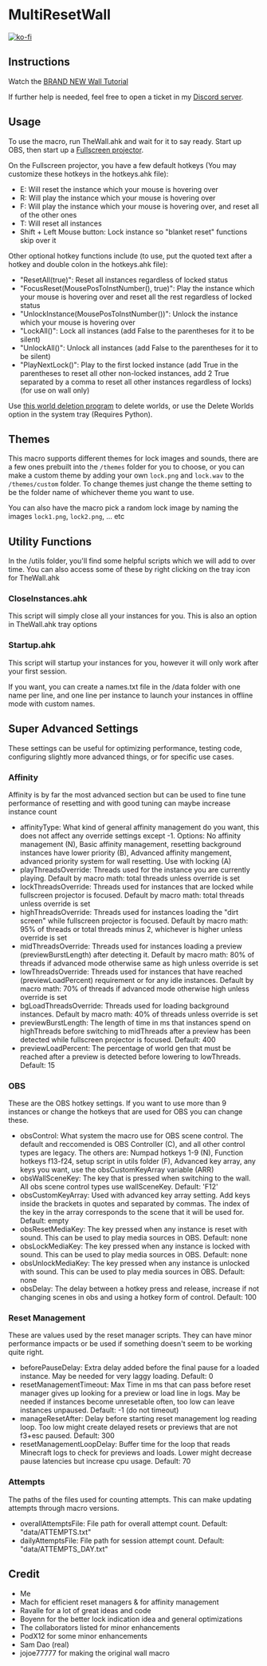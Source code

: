 # MultiResetWall
[![ko-fi](https://ko-fi.com/img/githubbutton_sm.svg)](https://ko-fi.com/specnr)

## Instructions

Watch the [BRAND NEW Wall Tutorial](https://youtu.be/pVnNEBKC4aU)

If further help is needed, feel free to open a ticket in my [Discord server](https://discord.gg/tXxwrYw).

## Usage

To use the macro, run TheWall.ahk and wait for it to say ready. Start up OBS, then start up a [Fullscreen projector](https://youtu.be/9YqZ6Ogv3rk).

On the Fullscreen projector, you have a few default hotkeys (You may customize these hotkeys in the hotkeys.ahk file):
- E: Will reset the instance which your mouse is hovering over
- R: Will play the instance which your mouse is hovering over
- F: Will play the instance which your mouse is hovering over, and reset all of the other ones
- T: Will reset all instances
- Shift + Left Mouse button: Lock instance so "blanket reset" functions skip over it

Other optional hotkey functions include (to use, put the quoted text after a hotkey and double colon in the hotkeys.ahk file):
- "ResetAll(true)": Reset all instances regardless of locked status
- "FocusReset(MousePosToInstNumber(), true)": Play the instance which your mouse is hovering over and reset all the rest regardless of locked status
- "UnlockInstance(MousePosToInstNumber())": Unlock the instance which your mouse is hovering over
- "LockAll()": Lock all instances (add False to the parentheses for it to be silent)
- "UnlockAll()": Unlock all instances (add False to the parentheses for it to be silent)
- "PlayNextLock()": Play to the first locked instance (add True in the parentheses to reset all other non-locked instances, add 2 True separated by a comma to reset all other instances regardless of locks) (for use on wall only)

Use [this world deletion program](https://gist.github.com/Specnr/8a572ac5c5cfdb54eb0dc7d1eb2906a3) to delete worlds, or use the Delete Worlds option in the system tray (Requires Python).

## Themes

This macro supports different themes for lock images and sounds, there are a few ones prebuilt into the `/themes` folder for you to choose, or you can make a custom theme by adding your own `lock.png` and `lock.wav` to the `/themes/custom` folder. To change themes just change the theme setting to be the folder name of whichever theme you want to use.

You can also have the macro pick a random lock image by naming the images `lock1.png`, `lock2.png`, ... etc

## Utility Functions

In the /utils folder, you'll find some helpful scripts which we will add to over time. You can also access some of these by right clicking on the tray icon for TheWall.ahk

### CloseInstances.ahk
This script will simply close all your instances for you. This is also an option in TheWall.ahk tray options

### Startup.ahk
This script will startup your instances for you, however it will only work after your first session.

If you want, you can create a names.txt file in the /data folder with one name per line, and one line per instance to launch your instances in offline mode with custom names.

## Super Advanced Settings

These settings can be useful for optimizing performance, testing code, configuring slightly more advanced things, or for specific use cases.

### Affinity

Affinity is by far the most advanced section but can be used to fine tune performance of resetting and with good tuning can maybe increase instance count

- affinityType: What kind of general affinity management do you want, this does not affect any override settings except -1. Options: No affinity management (N), Basic affinity management, resetting background instances have lower priority (B), Advanced affinity mangement, advanced priority system for wall resetting. Use with locking (A)
- playThreadsOverride: Threads used for the instance you are currently playing. Default by macro math: total threads unless override is set
- lockThreadsOverride: Threads used for instances that are locked while fullscreen projector is focused. Default by macro math: total threads unless override is set
- highThreadsOverride: Threads used for instances loading the "dirt screen" while fullscreen projector is focused. Default by macro math: 95% of threads or total threads minus 2, whichever is higher unless override is set
- midThreadsOverride: Threads used for instances loading a preview (previewBurstLength) after detecting it. Default by macro math: 80% of threads if advanced mode otherwise same as high unless override is set
- lowThreadsOverride: Threads used for instances that have reached (previewLoadPercent) requirement or for any idle instances. Default by macro math: 70% of threads if advanced mode otherwise high unless override is set
- bgLoadThreadsOverride: Threads used for loading background instances. Default by macro math: 40% of threads unless override is set
- previewBurstLength: The length of time in ms that instances spend on highThreads before switching to midThreads after a preview has been detected while fullscreen projector is focused. Default: 400
- previewLoadPercent: The percentage of world gen that must be reached after a preview is detected before lowering to lowThreads. Default: 15

### OBS

These are the OBS hotkey settings. If you want to use more than 9 instances or change the hotkeys that are used for OBS you can change these.

- obsControl: What system the macro use for OBS scene control. The default and reccomended is OBS Controller (C), and all other control types are legacy. The others are: Numpad hotkeys 1-9 (N), Function hotkeys f13-f24, setup script in utils folder (F), Advanced key array, any keys you want, use the obsCustomKeyArray variable (ARR)
- obsWallSceneKey: The key that is pressed when switching to the wall. All obs scene control types use wallSceneKey. Default: 'F12'
- obsCustomKeyArray: Used with advanced key array setting. Add keys inside the brackets in quotes and separated by commas. The index of the key in the array corresponds to the scene that it will be used for. Default: empty
- obsResetMediaKey: The key pressed when any instance is reset with sound. This can be used to play media sources in OBS. Default: none
- obsLockMediaKey: The key pressed when any instance is locked with sound. This can be used to play media sources in OBS. Default: none
- obsUnlockMediaKey: The key pressed when any instance is unlocked with sound. This can be used to play media sources in OBS. Default: none
- obsDelay: The delay between a hotkey press and release, increase if not changing scenes in obs and using a hotkey form of control. Default: 100

### Reset Management

These are values used by the reset manager scripts. They can have minor performance impacts or be used if something doesn't seem to be working quite right.

- beforePauseDelay: Extra delay added before the final pause for a loaded instance. May be needed for very laggy loading. Default: 0
- resetManagementTimeout: Max Time in ms that can pass before reset manager gives up looking for a preview or load line in logs. May be needed if instances become unresetable often, too low can leave instances unpaused. Default: -1 (do not timeout)
- manageResetAfter: Delay before starting reset management log reading loop. Too low might create delayed resets or previews that are not f3+esc paused. Default: 300
- resetManagementLoopDelay: Buffer time for the loop that reads Minecraft logs to check for previews and loads. Lower might decrease pause latencies but increase cpu usage. Default: 70

### Attempts

The paths of the files used for counting attempts. This can make updating attempts through macro versions.

- overallAttemptsFile: File path for overall attempt count. Default: "data/ATTEMPTS.txt"
- dailyAttemptsFile: File path for session attempt count. Default: "data/ATTEMPTS_DAY.txt"

## Credit

- Me
- Mach for efficient reset managers & for affinity management
- Ravalle for a lot of great ideas and code
- Boyenn for the better lock indication idea and general optimizations
- The collaborators listed for minor enhancements
- PodX12 for some minor enhancements
- Sam Dao (real)
- jojoe77777 for making the original wall macro

